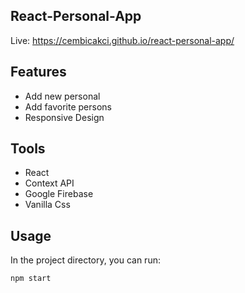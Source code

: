 ## React-Personal-App

Live: https://cembicakci.github.io/react-personal-app/


## Features
* Add new personal
* Add favorite persons
* Responsive Design

## Tools
* React
* Context API
* Google Firebase
* Vanilla Css


## Usage

In the project directory, you can run:
```
npm start
```

